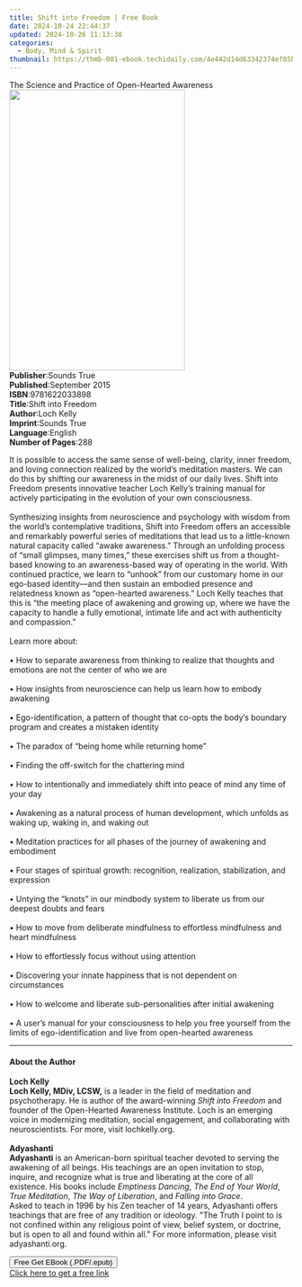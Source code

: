 ```yaml
---
title: Shift into Freedom | Free Book
date: 2024-10-24 22:44:37
updated: 2024-10-26 11:13:38
categories:
  - Body, Mind & Spirit
thumbnail: https://thmb-001-ebook.techidaily.com/4e442d14d63342374ef85b693aa7b0d953f76bf1d6e4d4efbb003cd2e7eb89d2.jpg
---
```

<main id="book-container">
  <div class="flex flex-col">
    <div class="book-brief flex-1 py-6 px-4 sm:p-6 md:py-10 md:px-8">
      <!-- brief-->
      <div class="book-brief-main">
        The Science and Practice of Open-Hearted Awareness
      </div>
    </div>
    <div
      class="book-meta-info flex-1 grid gap-4 col-start-1 col-end-3 row-start-1 sm:mb-6 sm:grid-cols-4 lg:gap-6 lg:col-start-2 lg:row-end-6 lg:row-span-6 lg:mb-0"
    >
      <div
        class="book-meta-info-left place-content-center mt-4 p-4 text-sm leading-6 col-start-2 col-span-2 dark:text-slate-400"
      >
        <img
          class="w-full h-500 object-cover rounded-lg sm:h-255 sm:col-span-2 lg:col-span-full"
          src="https://img-001-ebook.techidaily.com/0b0c4145eb5b84b9a596a2a086c9c1e85bd1ef288f9da894b066aeba2ed5b7ee.jpg"
          alt=""
          width="312"
          height="500"
        />
      </div>
      <div
        class="book-meta-info-right mt-2 col-start-1 row-start-2 col-span-3 self-center"
      >
        <!-- meta data  -->
        <div class="flex flex-col px-4 md:px-8">
          <div class="flex-1">
            <strong>Publisher</strong>:<span class="px-2">Sounds True</span>
          </div>
          <div class="flex-1">
            <strong>Published</strong>:<span class="px-2">September 2015</span>
          </div>
          <div class="flex-1">
            <strong>ISBN</strong>:<span class="px-2">9781622033898</span>
          </div>
          <div class="flex-1">
            <strong>Title</strong>:<span class="px-2">Shift into Freedom</span>
          </div>
          <div class="flex-1">
            <strong>Author</strong>:<span class="px-2">Loch Kelly</span>
          </div>
          <div class="flex-1">
            <strong>Imprint</strong>:<span class="px-2">Sounds True</span>
          </div>
          <div class="flex-1">
            <strong>Language</strong>:<span class="px-2">English</span>
          </div>
          <div class="flex-1">
            <strong>Number of Pages</strong>:<span class="px-2">288</span>
          </div>
        </div>
      </div>
    </div>
    <div class="book-description flex-1 py-6 px-4 sm:p-6 md:py-10 md:px-8">
      <div class="book-description-main">
        <div accordion-content="" id="description">
          <p>
            It is possible to access the same sense of well-being, clarity,
            inner freedom, and loving connection realized by the world’s
            meditation masters. We can do this by shifting our awareness in the
            midst of our daily lives. Shift into Freedom presents innovative
            teacher Loch Kelly’s training manual for actively participating in
            the evolution of your own consciousness.<br /><br />Synthesizing
            insights from neuroscience and psychology with wisdom from the
            world’s contemplative traditions, Shift into Freedom offers an
            accessible and remarkably powerful series of meditations that lead
            us to a little-known natural capacity called “awake awareness.”
            Through an unfolding process of “small glimpses, many times,” these
            exercises shift us from a thought-based knowing to an
            awareness-based way of operating in the world. With continued
            practice, we learn to “unhook” from our customary home in our
            ego-based identity—and then sustain an embodied presence and
            relatedness known as “open-hearted awareness.” Loch Kelly teaches
            that this is “the meeting place of awakening and growing up, where
            we have the capacity to handle a fully emotional, intimate life and
            act with authenticity and compassion.”<br /><br />Learn more
            about:<br /><br />• How to separate awareness from thinking to
            realize that thoughts and emotions are not the center of who we
            are<br /><br />• How insights from neuroscience can help us learn
            how to embody awakening<br /><br />• Ego-identification, a pattern
            of thought that co-opts the body’s boundary program and creates a
            mistaken identity<br /><br />• The paradox of “being home while
            returning home”<br /><br />• Finding the off-switch for the
            chattering mind<br /><br />• How to intentionally and immediately
            shift into peace of mind any time of your day<br /><br />• Awakening
            as a natural process of human development, which unfolds as waking
            up, waking in, and waking out<br /><br />• Meditation practices for
            all phases of the journey of awakening and embodiment<br /><br />•
            Four stages of spiritual growth: recognition, realization,
            stabilization, and expression<br /><br />• Untying the “knots” in
            our mindbody system to liberate us from our deepest doubts and
            fears<br /><br />• How to move from deliberate mindfulness to
            effortless mindfulness and heart mindfulness<br /><br />• How to
            effortlessly focus without using attention<br /><br />• Discovering
            your innate happiness that is not dependent on circumstances<br /><br />•
            How to welcome and liberate sub-personalities after initial
            awakening<br /><br />• A user’s manual for your consciousness to
            help you free yourself from the limits of ego-identification and
            live from open-hearted awareness
          </p>
        </div>
        <div class="accordion-fader"></div>
      </div>
    </div>
    <div class="book-excerpts flex-1 py-6 px-4 sm:p-6 md:py-10 md:px-8">
      <!-- excerpts-->
      <div class="book-excerpts-main">
        <hr />
        <h4 class="placeholder placeholder-heading">
          <span>About the Author</span>
        </h4>
        <p></p>
        <p>
          <b>Loch Kelly</b><br /><b>Loch Kelly, MDiv, LCSW,</b> is a leader in
          the field of meditation and psychotherapy. He is author of the
          award-winning <i>Shift into Freedom</i> and founder of the
          Open-Hearted Awareness Institute. Loch is an emerging voice in
          modernizing meditation, social engagement, and collaborating with
          neuroscientists. For more, visit lochkelly.org.<br /><br /><b
            >Adyashanti</b
          ><br /><b>Adyashanti</b> is an American-born spiritual teacher devoted
          to serving the awakening of all beings. His teachings are an open
          invitation to stop, inquire, and recognize what is true and liberating
          at the core of all existence. His books include
          <i>Emptiness Dancing</i>, <i>The End of Your World</i>,
          <i>True Meditation</i>, <i>The Way of Liberation</i>, and
          <i>Falling into Grace</i>.<br />Asked to teach in 1996 by his Zen
          teacher of 14 years, Adyashanti offers teachings that are free of any
          tradition or ideology. "The Truth I point to is not confined within
          any religious point of view, belief system, or doctrine, but is open
          to all and found within all." For more information, please visit
          adyashanti.org.
        </p>
        <p></p>
      </div>
    </div>
    <div
      class="book-about-author flex-1 py-6 px-4 sm:p-6 md:py-10 md:px-8"
    ></div>
    <div class="book-free-get flex-1 py-6 px-4 sm:p-6 md:py-10 md:px-8">
      <button
        id="btn-free-get"
        class="bg-blue-500 hover:bg-blue-700 text-white font-bold py-2 px-4 rounded"
      >
        Free Get EBook (.PDF/.epub)
      </button>
      <div id="countdown-display" class="px-2 text-lg mt-2"></div>
      <a
        id="free-link"
        class="hidden bg-blue-500 hover:bg-blue-700 text-white font-bold py-2 px-4 rounded"
        href="https://www.ebooks.com/en-us/book/210761831/shift-into-freedom/loch-kelly/"
        target="_blank"
        >Click here to get a free link</a
      >
    </div>
    <script>
      let countdownTime = 0;
      let countdownInterval = null;
      document
        .getElementById('btn-free-get')
        .addEventListener('click', startCountdown);
      function startCountdown() {
        countdownTime = new Date().getTime() + 60000 * 3;
        countdownInterval = setInterval(updateCountdown, 1000);
        document.getElementById('btn-free-get').disabled = true;
        document
          .getElementById('btn-free-get')
          .classList.add('bg-gray-500', 'cursor-not-allowed');
      }
      function updateCountdown() {
        let currentTime = new Date().getTime();
        let timeLeft = countdownTime - currentTime;
        let secondsLeft = Math.floor(timeLeft / 1000);
        document.getElementById('countdown-display').innerHTML =
          `Remaining time: ${secondsLeft} seconds.`;
        if (secondsLeft <= 0) {
          clearInterval(countdownInterval);
          document.getElementById('btn-free-get').classList.add('hidden');
          document.getElementById('free-link').classList.remove('hidden');
          document.getElementById('countdown-display').innerHTML = '';
        }
      }
    </script>
  </div>
</main>
